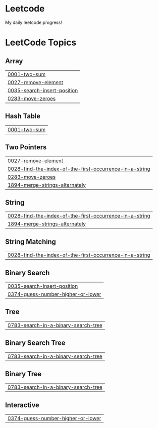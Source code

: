 # Leetcode
My daily leetcode progress!

<!---LeetCode Topics Start-->
# LeetCode Topics
## Array
|  |
| ------- |
| [0001-two-sum](https://github.com/ianzuber221/leetcode/tree/master/0001-two-sum) |
| [0027-remove-element](https://github.com/ianzuber221/leetcode/tree/master/0027-remove-element) |
| [0035-search-insert-position](https://github.com/ianzuber221/leetcode/tree/master/0035-search-insert-position) |
| [0283-move-zeroes](https://github.com/ianzuber221/leetcode/tree/master/0283-move-zeroes) |
## Hash Table
|  |
| ------- |
| [0001-two-sum](https://github.com/ianzuber221/leetcode/tree/master/0001-two-sum) |
## Two Pointers
|  |
| ------- |
| [0027-remove-element](https://github.com/ianzuber221/leetcode/tree/master/0027-remove-element) |
| [0028-find-the-index-of-the-first-occurrence-in-a-string](https://github.com/ianzuber221/leetcode/tree/master/0028-find-the-index-of-the-first-occurrence-in-a-string) |
| [0283-move-zeroes](https://github.com/ianzuber221/leetcode/tree/master/0283-move-zeroes) |
| [1894-merge-strings-alternately](https://github.com/ianzuber221/leetcode/tree/master/1894-merge-strings-alternately) |
## String
|  |
| ------- |
| [0028-find-the-index-of-the-first-occurrence-in-a-string](https://github.com/ianzuber221/leetcode/tree/master/0028-find-the-index-of-the-first-occurrence-in-a-string) |
| [1894-merge-strings-alternately](https://github.com/ianzuber221/leetcode/tree/master/1894-merge-strings-alternately) |
## String Matching
|  |
| ------- |
| [0028-find-the-index-of-the-first-occurrence-in-a-string](https://github.com/ianzuber221/leetcode/tree/master/0028-find-the-index-of-the-first-occurrence-in-a-string) |
## Binary Search
|  |
| ------- |
| [0035-search-insert-position](https://github.com/ianzuber221/leetcode/tree/master/0035-search-insert-position) |
| [0374-guess-number-higher-or-lower](https://github.com/ianzuber221/leetcode/tree/master/0374-guess-number-higher-or-lower) |
## Tree
|  |
| ------- |
| [0783-search-in-a-binary-search-tree](https://github.com/ianzuber221/leetcode/tree/master/0783-search-in-a-binary-search-tree) |
## Binary Search Tree
|  |
| ------- |
| [0783-search-in-a-binary-search-tree](https://github.com/ianzuber221/leetcode/tree/master/0783-search-in-a-binary-search-tree) |
## Binary Tree
|  |
| ------- |
| [0783-search-in-a-binary-search-tree](https://github.com/ianzuber221/leetcode/tree/master/0783-search-in-a-binary-search-tree) |
## Interactive
|  |
| ------- |
| [0374-guess-number-higher-or-lower](https://github.com/ianzuber221/leetcode/tree/master/0374-guess-number-higher-or-lower) |
<!---LeetCode Topics End-->
